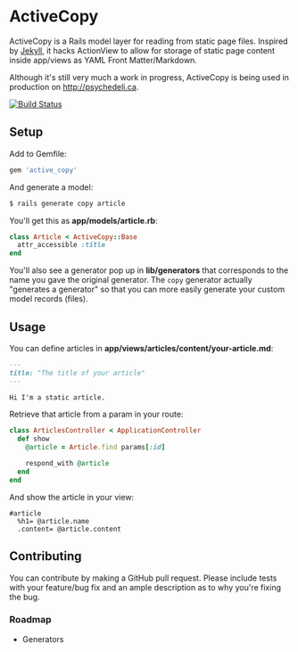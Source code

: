 # ActiveCopy

ActiveCopy is a Rails model layer for reading from static page files.
Inspired by [Jekyll](http://jekyllrb.com), it hacks ActionView to allow for storage
of static page content inside app/views as YAML Front Matter/Markdown.

Although it's still very much a work in progress, ActiveCopy is being
used in production on <http://psychedeli.ca>.

[![Build Status](https://travis-ci.org/tubbo/active_copy.png?branch=master)](https://travis-ci.org/tubbo/active_copy)

## Setup

Add to Gemfile:

```ruby
gem 'active_copy'
```

And generate a model:

```bash
$ rails generate copy article
```

You'll get this as **app/models/article.rb**:

```ruby
class Article < ActiveCopy::Base
  attr_accessible :title
end
```

You'll also see a generator pop up in **lib/generators** that
corresponds to the name you gave the original generator. The `copy`
generator actually "generates a generator" so that you can more easily
generate your custom model records (files).

## Usage

You can define articles in **app/views/articles/content/your-article.md**:

```markdown
---
title: "The title of your article"
---

Hi I'm a static article.
```

Retrieve that article from a param in your route:

```ruby
class ArticlesController < ApplicationController
  def show
    @article = Article.find params[:id]

    respond_with @article
  end
end
```

And show the article in your view:

```haml
#article
  %h1= @article.name
  .content= @article.content
```

## Contributing

You can contribute by making a GitHub pull request. Please include tests
with your feature/bug fix and an ample description as to why you're
fixing the bug.

### Roadmap

- Generators
